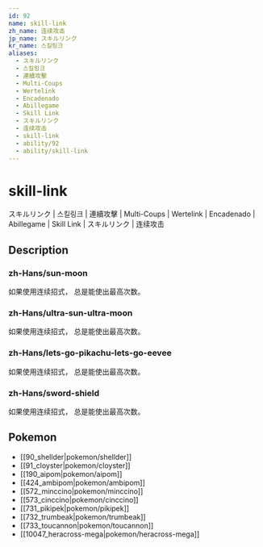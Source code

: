 ```yaml
---
id: 92
name: skill-link
zh_name: 连续攻击
jp_name: スキルリンク
kr_name: 스킬링크
aliases:
  - スキルリンク
  - 스킬링크
  - 連續攻擊
  - Multi-Coups
  - Wertelink
  - Encadenado
  - Abillegame
  - Skill Link
  - スキルリンク
  - 连续攻击
  - skill-link
  - ability/92
  - ability/skill-link
---
```

# skill-link

スキルリンク | 스킬링크 | 連續攻擊 | Multi-Coups | Wertelink | Encadenado | Abillegame | Skill Link | スキルリンク | 连续攻击

## Description

### zh-Hans/sun-moon

如果使用连续招式，
总是能使出最高次数。

### zh-Hans/ultra-sun-ultra-moon

如果使用连续招式，
总是能使出最高次数。

### zh-Hans/lets-go-pikachu-lets-go-eevee

如果使用连续招式，
总是能使出最高次数。

### zh-Hans/sword-shield

如果使用连续招式，
总是能使出最高次数。

## Pokemon

- [[90_shellder|pokemon/shellder]]
- [[91_cloyster|pokemon/cloyster]]
- [[190_aipom|pokemon/aipom]]
- [[424_ambipom|pokemon/ambipom]]
- [[572_minccino|pokemon/minccino]]
- [[573_cinccino|pokemon/cinccino]]
- [[731_pikipek|pokemon/pikipek]]
- [[732_trumbeak|pokemon/trumbeak]]
- [[733_toucannon|pokemon/toucannon]]
- [[10047_heracross-mega|pokemon/heracross-mega]]

